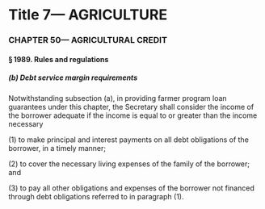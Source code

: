 
# Title 7— AGRICULTURE
### CHAPTER 50— AGRICULTURAL CREDIT
#### § 1989. Rules and regulations
##### (b) Debt service margin requirements

Notwithstanding subsection (a), in providing farmer program loan guarantees under this chapter, the Secretary shall consider the income of the borrower adequate if the income is equal to or greater than the income necessary

(1) to make principal and interest payments on all debt obligations of the borrower, in a timely manner;

(2) to cover the necessary living expenses of the family of the borrower; and

(3) to pay all other obligations and expenses of the borrower not financed through debt obligations referred to in paragraph (1).
